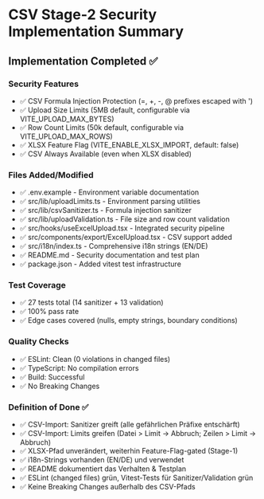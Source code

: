 # CSV Stage-2 Security Implementation Summary

## Implementation Completed ✅

### Security Features
- ✅ CSV Formula Injection Protection (=, +, -, @ prefixes escaped with ')
- ✅ Upload Size Limits (5MB default, configurable via VITE_UPLOAD_MAX_BYTES)
- ✅ Row Count Limits (50k default, configurable via VITE_UPLOAD_MAX_ROWS)
- ✅ XLSX Feature Flag (VITE_ENABLE_XLSX_IMPORT, default: false)
- ✅ CSV Always Available (even when XLSX disabled)

### Files Added/Modified
- ✅ .env.example - Environment variable documentation
- ✅ src/lib/uploadLimits.ts - Environment parsing utilities
- ✅ src/lib/csvSanitizer.ts - Formula injection sanitizer
- ✅ src/lib/uploadValidation.ts - File size and row count validation
- ✅ src/hooks/useExcelUpload.tsx - Integrated security pipeline
- ✅ src/components/export/ExcelUpload.tsx - CSV support added
- ✅ src/i18n/index.ts - Comprehensive i18n strings (EN/DE)
- ✅ README.md - Security documentation and test plan
- ✅ package.json - Added vitest test infrastructure

### Test Coverage
- ✅ 27 tests total (14 sanitizer + 13 validation)
- ✅ 100% pass rate
- ✅ Edge cases covered (nulls, empty strings, boundary conditions)

### Quality Checks
- ✅ ESLint: Clean (0 violations in changed files)
- ✅ TypeScript: No compilation errors
- ✅ Build: Successful
- ✅ No Breaking Changes

### Definition of Done ✅
- ✅ CSV-Import: Sanitizer greift (alle gefährlichen Präfixe entschärft)
- ✅ CSV-Import: Limits greifen (Datei > Limit → Abbruch; Zeilen > Limit → Abbruch)
- ✅ XLSX-Pfad unverändert, weiterhin Feature-Flag-gated (Stage-1)
- ✅ i18n-Strings vorhanden (EN/DE) und verwendet
- ✅ README dokumentiert das Verhalten & Testplan
- ✅ ESLint (changed files) grün, Vitest-Tests für Sanitizer/Validation grün
- ✅ Keine Breaking Changes außerhalb des CSV-Pfads